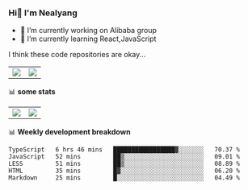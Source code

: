 ### Hi👋 I'm Nealyang

- 🔭 I’m currently working on Alibaba group
- 🌱 I’m currently learning React,JavaScript


I think these code repositories are okay...

<table>
  <tbody>
    <tr>
      <td>
        <a href="https://github.com/Nealyang/React-Express-Blog-Demo">
          <img align="center" src="https://github-readme-stats.vercel.app/api/pin/?username=Nealyang&repo=React-Express-Blog-Demo&theme=chartreuse-dark" />
        </a>
      </td>
       <td>
        <a href="https://github.com/Nealyang/PersonalBlog">
          <img align="center" src="https://github-readme-stats.vercel.app/api/pin/?username=Nealyang&repo=PersonalBlog&theme=chartreuse-dark" />
        </a>
      </td>
    </tr>
  </tbody>
</table>

📊 **some stats**


<table>
  <tbody>
    <tr>
      <td>
          <img align="center" src="https://github-readme-stats.vercel.app/api?username=Nealyang&theme=chartreuse-dark&show_icons=true" />
      </td>
       <td>
          <img align="center" src="https://github-readme-stats.vercel.app/api/top-langs/?username=Nealyang&theme=chartreuse-dark" />
      </td>
    </tr>
  </tbody>
</table>

📊 **Weekly development breakdown**

<!--START_SECTION:waka-->
```text
TypeScript   6 hrs 46 mins   █████████████████▓░░░░░░░   70.37 % 
JavaScript   52 mins         ██▒░░░░░░░░░░░░░░░░░░░░░░   09.01 % 
LESS         51 mins         ██▒░░░░░░░░░░░░░░░░░░░░░░   08.89 % 
HTML         35 mins         █▓░░░░░░░░░░░░░░░░░░░░░░░   06.20 % 
Markdown     25 mins         █░░░░░░░░░░░░░░░░░░░░░░░░   04.49 % 
```
<!--END_SECTION:waka-->
